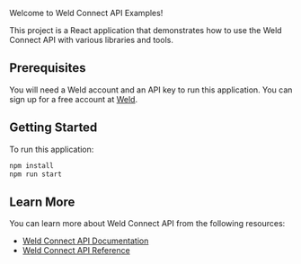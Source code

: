Welcome to Weld Connect API Examples!

This project is a React application that demonstrates how to use the Weld Connect API with various libraries and tools.

## Prerequisites

You will need a Weld account and an API key to run this application. You can sign up for a free account at [Weld](https://weld.app).

## Getting Started

To run this application:

```bash
npm install
npm run start
```

## Learn More

You can learn more about Weld Connect API from the following resources:

- [Weld Connect API Documentation](https://weld.app/docs/weld-connect)
- [Weld Connect API Reference](https://weld.app/docs/api-reference)
